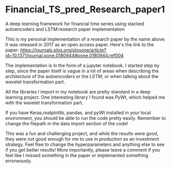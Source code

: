 # Financial_TS_pred_Research_paper1
A deep learning framework for financial time series using stacked autoencoders and LSTM:research paper implementation

This is my personal implementation of a research paper by the name above. It was released in 2017 as an open access paper. Here's the link
to the paper: https://journals.plos.org/plosone/article?id=10.1371/journal.pone.0180944#pone.0180944.ref004

The implementation is in the form of a jupyter notebook. I started step by step, since the paper itself is vague in a lot of areas when 
describing the architecture of the autoencoders or the LSTM, or when talking about the wavelet transformation part.

All the libraries I import in my notebook are pretty standard in a deep learning project. One interesting library I found was PyWt,
which helped me with the wavelet transformation part. 

If you have Keras,matplotlib, pandas, and pyWt installed in your local environment, you should be able to run the code pretty easily.
Remember to change the filepath in the data import section of the code! 

This was a fun and challenging project, and while the results were good, they were not good enough for me to use in production as an investment
strategy. Feel free to change the hyperparameters and anything else to see if you get better results! More importantly, please leave a comment
if you feel like I missed something in the paper or implemented something erroneously.

